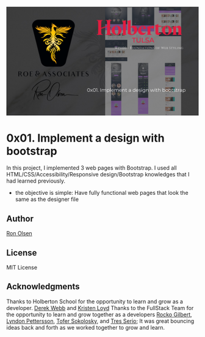 ![holberton_smiling_school_banner](https://github.com/ronroeandassociates/assets/blob/master/images/Holberton_smiling_school_banner.png)

# 0x01. Implement a design with bootstrap

In this project, I implemented 3 web pages with Bootstrap. I used all HTML/CSS/Accessibility/Responsive design/Bootstrap knowledges that I had learned previously.

- the objective is simple: Have fully functional web pages that look the same as the designer file

## Author

[Ron Olsen](https://www.linkedin.com/in/ronolsen/)

## License

MIT License

## Acknowledgments

Thanks to Holberton School for the opportunity to learn and grow as a developer.
[Derek Webb](https://www.linkedin.com/in/webb-dev/) and
[Kristen Loyd](https://www.linkedin.com/in/kristen-loyd-34984a92/)
Thanks to the FullStack Team for the opportunity to learn and grow together as a developers
[Rocko Gilbert](https://www.linkedin.com/in/rocko2122/),
[Lyndon Pettersson](https://www.linkedin.com/in/lyndonpettersson/),
[Tofer Sokolosky](https://www.linkedin.com/in/tofer-sokolosky/), and
[Tres Serio](https://www.linkedin.com/in/frank-serio/);
It was great bouncing ideas back and forth as we worked together to grow and learn.
